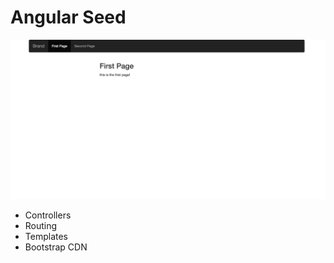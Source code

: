 # Angular Seed

![alt text](assets/images/screenshot.png "Screen Shot")

* Controllers
* Routing
* Templates
* Bootstrap CDN